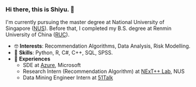 ### Hi there, this is Shiyu. 👋

I'm currently pursuing the master degree at National University of Singapore ([NUS](https://www.stat.nus.edu.sg/)). Before that, I completed my B.S. degree at Renmin University of China ([RUC](http://stat.ruc.edu.cn/Home/index.htm#)). 

- :nerd_face: **Interests**: Recommendation Algorithms, Data Analysis, Risk Modelling.
- :muscle: **Skills**: Python, R, C#, C++, SQL, SPSS.
- :see_no_evil: **Experiences** 
  - SDE at [Azure](https://azure.microsoft.com/en-us/resources/cloud-computing-dictionary/what-is-azure/), Microsoft
  - Research Intern (Recommendation Algorithm) at [NExT++ Lab](https://www.nextcenter.org/), NUS
  - Data Mining Engineer Intern at [51Talk](https://51talk.ph/about)
 


<!--
**sherryahaha/sherryahaha** is a ✨ _special_ ✨ repository because its `README.md` (this file) appears on your GitHub profile.

Here are some ideas to get you started:

- 🔭 I’m currently working on ...
- 🌱 I’m currently learning ...
- 👯 I’m looking to collaborate on ...
- 🤔 I’m looking for help with ...
- 💬 Ask me about ...
- 📫 How to reach me: ...
- 😄 Pronouns: ...
- ⚡ Fun fact: ...
-->

